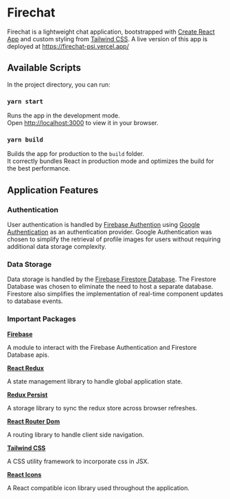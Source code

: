# Firechat

Firechat is a lightweight chat application, bootstrapped with [Create React App](https://github.com/facebook/create-react-app) and custom styling from [Tailwind CSS](https://tailwindcss.com/). A live version of this app is deployed at https://firechat-psi.vercel.app/

## Available Scripts

In the project directory, you can run:

### `yarn start`

Runs the app in the development mode.\
Open [http://localhost:3000](http://localhost:3000) to view it in your browser.

### `yarn build`

Builds the app for production to the `build` folder.\
It correctly bundles React in production mode and optimizes the build for the best performance.

## Application Features

### Authentication

User authentication is handled by [Firebase Authention](https://firebase.google.com/docs/auth) using [Google Authentication](https://firebase.google.com/docs/auth/web/google-signin) as an authentication provider. Google Authentication was chosen to simplify the retrieval of profile images for users without requiring additional data storage complexity.

### Data Storage

Data storage is handled by the [Firebase Firestore Database](https://firebase.google.com/docs/firestore). The Firestore Database was chosen to eliminate the need to host a separate database. Firestore also simplifies the implementation of real-time component updates to database events.

### Important Packages

**[Firebase](https://firebase.google.com/docs)**

A module to interact with the Firebase Authentication and Firestore Database apis.

**[React Redux](https://react-redux.js.org/api/hooks)**

A state management library to handle global application state.

**[Redux Persist](https://github.com/rt2zz/redux-persist)**

A storage library to sync the redux store across browser refreshes.

**[React Router Dom](https://reactrouter.com/docs/en/v6/api)**

A routing library to handle client side navigation.

**[Tailwind CSS](https://tailwindcss.com/docs/)**

A CSS utility framework to incorporate css in JSX.

**[React Icons](https://react-icons.github.io/react-icons/)**

A React compatible icon library used throughout the application.
